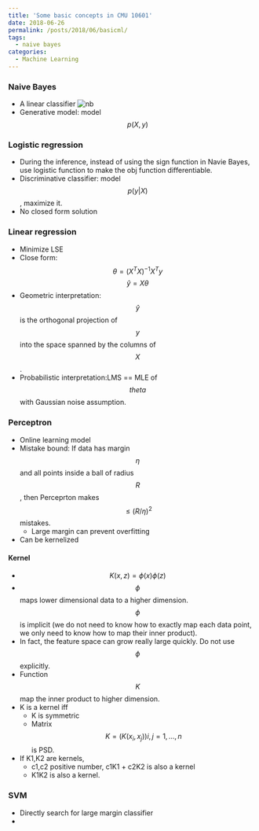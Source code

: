 ```yaml
---
title: 'Some basic concepts in CMU 10601'
date: 2018-06-26
permalink: /posts/2018/06/basicml/
tags:
  - naive bayes
categories:
  - Machine Learning
---
```


### Naive Bayes
* A linear classifier
![nb]({{site.url}}{{site.baseurl}}/assets/images/nb.png)
* Generative model: model $$p(X,y)$$

### Logistic regression
* During the inference, instead of using the sign function in Navie Bayes, use logistic function to make the obj function differentiable.
* Discriminative classifier: model $$p(y | X)$$, maximize it.
* No closed form solution

### Linear regression
* Minimize LSE
* Close form: $$\theta = (X^TX)^{-1}X^Ty$$
$$\hat{y} = X \theta$$
* Geometric interpretation: $$\hat{y}$$ is the orthogonal projection of $$y$$ into the space spanned by the columns of $$X$$.
* Probabilistic interpretation:LMS == MLE of $$theta$$ with Gaussian noise assumption.

### Perceptron
* Online learning model
* Mistake bound: If data has margin $$\eta$$ and all points inside a ball of radius $$R$$, then Perceprton makes $$\leq (R/ \eta)^2$$ mistakes.
	* Large margin can prevent overfitting
* Can be kernelized

#### Kernel
* $$ K(x,z) = \phi (x) \phi(z)$$
* $$\phi $$ maps lower dimensional data to a higher dimension. $$\phi $$ is implicit (we do not need to know how to exactly map each data point, we only need to know how to map their inner product).
* In fact, the feature space can grow really large quickly. Do not use $$\phi$$ explicitly.
* Function $$K$$ map the inner product to higher dimension.
* K is a kernel iff 
	* K is symmetric
	* Matrix $$K = (K(x_i,x_j)){i,j=1,\dots,n}$$ is PSD.
* If K1,K2 are kernels, 
	* c1,c2 positive number, c1K1 + c2K2 is also a kernel
	* K1K2 is also a kernel.


### SVM
* Directly search for large margin classifier
* 
